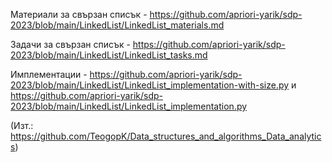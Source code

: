 Материали за свързан списък - https://github.com/apriori-yarik/sdp-2023/blob/main/LinkedList/LinkedList_materials.md

Задачи за свързан списък - https://github.com/apriori-yarik/sdp-2023/blob/main/LinkedList/LinkedList_tasks.md

Имплементации - https://github.com/apriori-yarik/sdp-2023/blob/main/LinkedList/LinkedList_implementation-with-size.py 
и
https://github.com/apriori-yarik/sdp-2023/blob/main/LinkedList/LinkedList_implementation.py

(Изт.: https://github.com/TeogopK/Data_structures_and_algorithms_Data_analytics)
